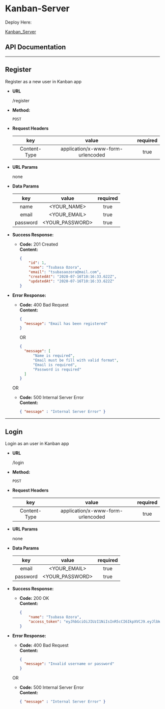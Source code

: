 # Kanban-Server

  Deploy Here:

[Kanban_Server](http://localhost:3000)

## API Documentation

----
  **Register**
----
  Register as a new user in Kanban app

* **URL**

  /register

* **Method:**

  `POST`

* **Request Headers**

  | key | value | required |
  | :---: | :---: | :---: |
  | Content-Type | application/x-www-form-urlencoded | true |

* **URL Params**

   none

* **Data Params**

  | key | value | required |
  | :---: | :---: | :---: |
  | name | <YOUR_NAME> | true |
  | email | <YOUR_EMAIL> | true |
  | password | <YOUR_PASSWORD> | true |

* **Success Response:**


  * **Code:** 201 Created <br />
    **Content:**
    ```json
    {
        "id": 1,
        "name": "Tsubasa Ozora",
        "email": "tsubasaozora@mail.com",
        "createdAt": "2020-07-16T10:16:33.622Z",
        "updatedAt": "2020-07-16T10:16:33.622Z"
    }
    ```

* **Error Response:**

    * **Code:** 400 Bad Request <br />
        **Content:**
        ```json
        {
          "message": "Email has been registered"
        }
        ```

        OR

        ```json
        {
          "message": [
              "Name is required",
              "Email must be fill with valid format",
              "Email is required",
              "Password is required"
          ]
        }
        ```

    OR

    * **Code:** 500 Internal Server Error <br />
        **Content:** 
        ```json
        { "message" : "Internal Server Error" }
        ```

----
  **Login**
----
  Login as an user in Kanban app

* **URL**

  /login

* **Method:**

  `POST`

* **Request Headers**

  | key | value | required |
  | :---: | :---: | :---: |
  | Content-Type | application/x-www-form-urlencoded | true |

* **URL Params**

   none

* **Data Params**

  | key | value | required |
  | :---: | :---: | :---: |
  | email | <YOUR_EMAIL> | true |
  | password | <YOUR_PASSWORD> | true |

* **Success Response:**


  * **Code:** 200 OK <br />
    **Content:**
    ```json
    {
        "name": "Tsubasa Ozora",
        "access_token": "eyJhbGciOiJIUzI1NiIsInR5cCI6IkpXVCJ9.eyJlbWFpbCI6InRzdWJhc2Fvem9yYUBtYWlsLmNvbSIsImlhdCI6MTU5NDg5NTgwMn0.LAs2KuBk4xeMscLU6aURVa7jLuC5yzlhCc1c6qexzHw"
    }
    ```

* **Error Response:**

    * **Code:** 400 Bad Request <br />
        **Content:**
        ```json
        {
          "message": "Invalid username or password"
        }
        ```

    OR

    * **Code:** 500 Internal Server Error <br />
        **Content:** 
        ```json
        { "message" : "Internal Server Error" }
        ```

